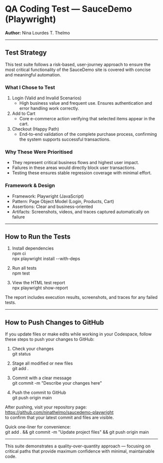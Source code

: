 # QA Coding Test — SauceDemo (Playwright)

**Author:** Nina Lourdes T. Thelmo

---

## Test Strategy

This test suite follows a risk-based, user-journey approach to ensure the most critical functionality of the SauceDemo site is covered with concise and meaningful automation.

### What I Chose to Test
1. Login (Valid and Invalid Scenarios)
   - High business value and frequent use. Ensures authentication and error handling work correctly.
2. Add to Cart
   - Core e-commerce action verifying that selected items appear in the cart.
3. Checkout (Happy Path)
   - End-to-end validation of the complete purchase process, confirming the system supports successful transactions.

### Why These Were Prioritised
- They represent critical business flows and highest user impact.
- Failures in these areas would directly block user transactions.
- Testing these ensures stable regression coverage with minimal effort.

### Framework & Design
- Framework: Playwright (JavaScript)
- Pattern: Page Object Model (Login, Products, Cart)
- Assertions: Clear and business-oriented
- Artifacts: Screenshots, videos, and traces captured automatically on failure

---

## How to Run the Tests

1. Install dependencies  
   npm ci  
   npx playwright install --with-deps

2. Run all tests  
   npm test

3. View the HTML test report  
   npx playwright show-report

The report includes execution results, screenshots, and traces for any failed tests.

---

## How to Push Changes to GitHub

If you update files or make edits while working in your Codespace, follow these steps to push your changes to GitHub:

1. Check your changes  
   git status

2. Stage all modified or new files  
   git add .

3. Commit with a clear message  
   git commit -m "Describe your changes here"

4. Push the commit to GitHub  
   git push origin main

After pushing, visit your repository page:  
https://github.com/ninathelmo/saucedemo-playwright  
to confirm that your latest commit and files are visible.

Quick one-liner for convenience:  
git add . && git commit -m "Update project files" && git push origin main

---

This suite demonstrates a quality-over-quantity approach — focusing on critical paths that provide maximum confidence with minimal, maintainable code.